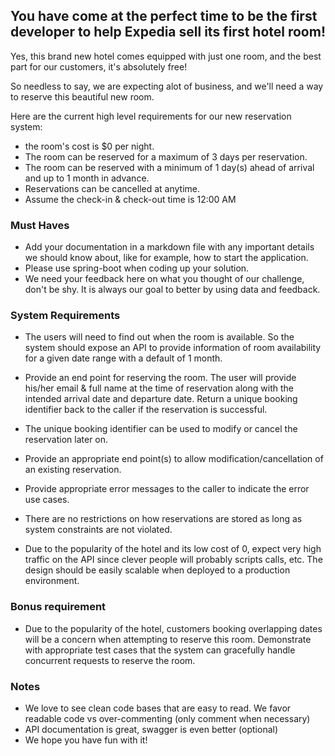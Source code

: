 ## You have come at the perfect time to be the first developer to help Expedia sell its first hotel room!

Yes, this brand new hotel comes equipped with just one room, and the best part for our customers, it's absolutely free!

So needless to say, we are expecting alot of business, and we'll need a way to reserve this beautiful new room.

Here are the current high level requirements for our new reservation system:

* the room's cost is $0 per night.
* The room can be reserved for a maximum of 3 days per reservation.
* The room can be reserved with a minimum of 1 day(s) ahead of arrival and up to 1 month in advance.
* Reservations can be cancelled at anytime.
* Assume the check-in & check-out time is 12:00 AM

### Must Haves
* Add your documentation in a markdown file with any important details we should know about, like for example, how to start the application.
* Please use spring-boot when coding up your solution.
* We need your feedback here on what you thought of our challenge, don't be shy. It is always our goal to better by using data and feedback.


### System Requirements

* The users will need to find out when the room is available. So the system should expose an API to provide information of 
room availability for a given date range with a default of 1 month.

* Provide an end point for reserving the room. The user will provide his/her email & full name at the time of reservation along with the intended arrival date and departure date. Return a unique booking identifier back to the caller if the reservation is successful.

* The unique booking identifier can be used to modify or cancel the reservation later on.
 
* Provide an appropriate end point(s) to allow modification/cancellation of an existing reservation.

* Provide appropriate error messages to the caller to indicate the error use cases.

* There are no restrictions on how reservations are stored as long as system constraints are not violated.
 
* Due to the popularity of the hotel and its low cost of 0, expect very high traffic on the API since clever people will probably scripts calls, etc. The design should be easily scalable when deployed to a production environment.
 
 
### Bonus requirement
* Due to the popularity of the hotel, customers booking overlapping dates will be a concern when attempting to reserve this room. Demonstrate with appropriate test cases that the system can gracefully handle concurrent requests to reserve the room.


### Notes
* We love to see clean code bases that are easy to read. We favor readable code vs over-commenting (only comment when necessary)
* API documentation is great, swagger is even better (optional)
* We hope you have fun with it!
